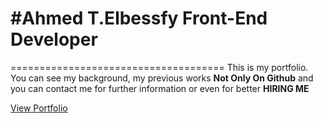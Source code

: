#Ahmed T.Elbessfy Front-End Developer
=====================================
=====================================
This is my portfolio. You can see my background, my previous works **Not Only On Github** and you can contact me for further information or even for better **HIRING ME**

[View Portfolio](https://ahmed-elbessfy.github.io/My_Portfolio/)
